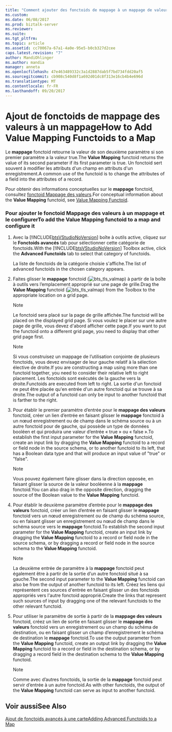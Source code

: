 ```yaml
---
title: "Comment ajouter des fonctoids de mappage à un mappage de valeur | Documents Microsoft"
ms.custom: 
ms.date: 06/08/2017
ms.prod: biztalk-server
ms.reviewer: 
ms.suite: 
ms.tgt_pltfrm: 
ms.topic: article
ms.assetid: cc70067a-67a1-4a0e-95e5-b0cb327d2cee
caps.latest.revision: "7"
author: MandiOhlinger
ms.author: mandia
manager: anneta
ms.openlocfilehash: 47e463489332c3a1d2887dab5f7bd734fdd20af5
ms.sourcegitcommit: cb908c540d8f1a692d01dc8f313e16cb4b4e696d
ms.translationtype: MT
ms.contentlocale: fr-FR
ms.lasthandoff: 09/20/2017
---
```

# <a name="how-to-add-value-mapping-functoids-to-a-map"></a><span data-ttu-id="e8b52-102">Ajout de fonctoids de mappage des valeurs à un mappage</span><span class="sxs-lookup"><span data-stu-id="e8b52-102">How to Add Value Mapping Functoids to a Map</span></span>
<span data-ttu-id="e8b52-103">Le **mappage** fonctoid retourne la valeur de son deuxième paramètre si son premier paramètre a la valeur true.</span><span class="sxs-lookup"><span data-stu-id="e8b52-103">The **Value Mapping** functoid returns the value of its second parameter if its first parameter is true.</span></span> <span data-ttu-id="e8b52-104">Un fonctoid sert souvent à modifier les attributs d'un champ en attributs d'un enregistrement.</span><span class="sxs-lookup"><span data-stu-id="e8b52-104">A common use of the functoid is to change the attributes of a field into the attributes of a record.</span></span>  
  
 <span data-ttu-id="e8b52-105">Pour obtenir des informations conceptuelles sur le **mappage** fonctoid, consultez [fonctoid Mappage des valeurs](../core/value-mapping-functoid.md).</span><span class="sxs-lookup"><span data-stu-id="e8b52-105">For conceptual information about the **Value Mapping** functoid, see [Value Mapping Functoid](../core/value-mapping-functoid.md).</span></span>  
  
### <a name="to-add-the-value-mapping-functoid-to-a-map-and-configure-it"></a><span data-ttu-id="e8b52-106">Pour ajouter le fonctoid Mappage des valeurs à un mappage et le configurer</span><span class="sxs-lookup"><span data-stu-id="e8b52-106">To add the Value Mapping functoid to a map and configure it</span></span>  
  
1.  <span data-ttu-id="e8b52-107">Avec la [!INCLUDE[btsVStudioNoVersion](../includes/btsvstudionoversion-md.md)] boîte à outils active, cliquez sur le **Fonctoids avancés** tab pour sélectionner cette catégorie de fonctoids.</span><span class="sxs-lookup"><span data-stu-id="e8b52-107">With the [!INCLUDE[btsVStudioNoVersion](../includes/btsvstudionoversion-md.md)] Toolbox active, click the **Advanced Functoids** tab to select that category of functoids.</span></span>  
  
     <span data-ttu-id="e8b52-108">La liste de fonctoids de la catégorie choisie s'affiche.</span><span class="sxs-lookup"><span data-stu-id="e8b52-108">The list of advanced functoids in the chosen category appears.</span></span>  
  
2.  <span data-ttu-id="e8b52-109">Faites glisser le **mappage** fonctoid (![](../core/media/bts-tls-valmap.gif "bts_tls_valmap")) à partir de la boîte à outils vers l’emplacement approprié sur une page de grille.</span><span class="sxs-lookup"><span data-stu-id="e8b52-109">Drag the **Value Mapping** functoid (![](../core/media/bts-tls-valmap.gif "bts_tls_valmap")) from the Toolbox to the appropriate location on a grid page.</span></span>  
  
    > [!NOTE]
    >  <span data-ttu-id="e8b52-110">Le fonctoid sera placé sur la page de grille affichée.</span><span class="sxs-lookup"><span data-stu-id="e8b52-110">The functoid will be placed on the displayed grid page.</span></span> <span data-ttu-id="e8b52-111">Si vous voulez le placer sur une autre page de grille, vous devez d'abord afficher cette page.</span><span class="sxs-lookup"><span data-stu-id="e8b52-111">If you want to put the functoid onto a different grid page, you need to display that other grid page first.</span></span>  
  
    > [!NOTE]
    >  <span data-ttu-id="e8b52-112">Si vous construisez un mappage de l’utilisation conjointe de plusieurs fonctoids, vous devez envisager de leur gauche relatif à la sélection élective de droite.</span><span class="sxs-lookup"><span data-stu-id="e8b52-112">If you are constructing a map using more than one functoid together, you need to consider their relative left to right placement.</span></span> <span data-ttu-id="e8b52-113">Les fonctoids sont exécutés de la gauche vers la droite.</span><span class="sxs-lookup"><span data-stu-id="e8b52-113">Functoids are executed from left to right.</span></span> <span data-ttu-id="e8b52-114">La sortie d'un fonctoid ne peut être placée qu'en entrée d'un autre fonctoid qui se trouve à sa droite.</span><span class="sxs-lookup"><span data-stu-id="e8b52-114">The output of a functoid can only be input to another functoid that is farther to the right.</span></span>  
  
3.  <span data-ttu-id="e8b52-115">Pour établir le premier paramètre d’entrée pour le **mappage des valeurs** fonctoid, créer un lien d’entrée en faisant glisser le **mappage** fonctoid à un nœud enregistrement ou de champ dans le schéma source ou à un autre fonctoid pour de gauche, qui possède un type de données booléen et qui produira une valeur d’entrée « true » ou « false ».</span><span class="sxs-lookup"><span data-stu-id="e8b52-115">To establish the first input parameter for the **Value Mapping** functoid, create an input link by dragging the **Value Mapping** functoid to a record or field node in the source schema, or to another functoid to its left, that has a Boolean data type and that will produce an input value of "true" or "false".</span></span>  
  
    > [!NOTE]
    >  <span data-ttu-id="e8b52-116">Vous pouvez également faire glisser dans la direction opposée, en faisant glisser la source de la valeur booléenne à la **mappage** fonctoid.</span><span class="sxs-lookup"><span data-stu-id="e8b52-116">You can also drag in the opposite direction, dragging the source of the Boolean value to the **Value Mapping** functoid.</span></span>  
  
4.  <span data-ttu-id="e8b52-117">Pour établir le deuxième paramètre d’entrée pour le **mappage des valeurs** fonctoid, créer un lien d’entrée en faisant glisser le **mappage** fonctoid vers un nœud enregistrement ou de champ du schéma source, ou en faisant glisser un enregistrement ou nœud de champ dans le schéma source vers le **mappage** fonctoid.</span><span class="sxs-lookup"><span data-stu-id="e8b52-117">To establish the second input parameter for the **Value Mapping** functoid, create an input link by dragging the **Value Mapping** functoid to a record or field node in the source schema, or by dragging a record or field node in the source schema to the **Value Mapping** functoid.</span></span>  
  
    > [!NOTE]
    >  <span data-ttu-id="e8b52-118">La deuxième entrée de paramètre à la **mappage** fonctoid peut également être à partir de la sortie d’un autre fonctoid situé à sa gauche.</span><span class="sxs-lookup"><span data-stu-id="e8b52-118">The second input parameter to the **Value Mapping** functoid can also be from the output of another functoid to its left.</span></span> <span data-ttu-id="e8b52-119">Créez les liens qui représentent ces sources d'entrée en faisant glisser un des fonctoids appropriés vers l'autre fonctoid approprié.</span><span class="sxs-lookup"><span data-stu-id="e8b52-119">Create the links that represent such sources of input by dragging one of the relevant functoids to the other relevant functoid.</span></span>  
  
5.  <span data-ttu-id="e8b52-120">Pour utiliser le paramètre de sortie à partir de la **mappage des valeurs** fonctoid, créez un lien de sortie en faisant glisser le **mappage des valeurs** fonctoid vers un enregistrement ou un champ du schéma de destination, ou en faisant glisser un champ d’enregistrement le schéma de destination le **mappage** fonctoid.</span><span class="sxs-lookup"><span data-stu-id="e8b52-120">To use the output parameter from the **Value Mapping** functoid, create an output link by dragging the **Value Mapping** functoid to a record or field in the destination schema, or by dragging a record field in the destination schema to the **Value Mapping** functoid.</span></span>  
  
    > [!NOTE]
    >  <span data-ttu-id="e8b52-121">Comme avec d’autres fonctoids, la sortie de la **mappage** fonctoid peut servir d’entrée à un autre fonctoid.</span><span class="sxs-lookup"><span data-stu-id="e8b52-121">As with other functoids, the output of the **Value Mapping** functoid can serve as input to another functoid.</span></span>  
  
## <a name="see-also"></a><span data-ttu-id="e8b52-122">Voir aussi</span><span class="sxs-lookup"><span data-stu-id="e8b52-122">See Also</span></span>  
 [<span data-ttu-id="e8b52-123">Ajout de fonctoids avancés à une carte</span><span class="sxs-lookup"><span data-stu-id="e8b52-123">Adding Advanced Functoids to a Map</span></span>](../core/adding-advanced-functoids-to-a-map.md)